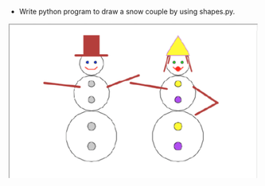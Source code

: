 * Write python program to draw a snow couple by using shapes.py.

![Snow Couple](../aDoc/images/snowCouple.png)